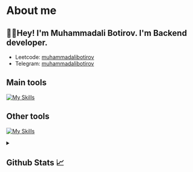 # About me
<p><h2>👋🏻Hey! I'm Muhammadali Botirov. I'm Backend developer.</h2></p>

- Leetcode:                           [muhammadalibotirov](https://leetcode.com/u/muhammadali_botirov_/)
- Telegram:                           [muhammadalibotirov](https://t.me/MukhammadaliBatiroff)
## Main tools
[![My Skills](https://skillicons.dev/icons?i=git,github,vscode,pycharm)](https://skillicons.dev)

## Other tools
[![My Skills](https://skillicons.dev/icons?i=git,github,postgresql,sqlite,vscode,pycharm,postman)](https://skillicons.dev)

<details>
  <summary><b><h2>Github Stats 📈 <h2></b></summary>
  <a href="https://github.com/muhammadalibotirov">
    <p align="left">
      <img src="https://github-profile-summary-cards.vercel.app/api/cards/profile-details?username=otajonbozorboyev&theme=github_dark">
      <img align="left" src="https://github-profile-summary-cards.vercel.app/api/cards/stats?username=otajonbozorboyev&theme=github_dark">
      <img align="left" src="https://github-profile-summary-cards.vercel.app/api/cards/productive-time?username=otajonbozorboyev&theme=github_dark&utcOffset=5"><br>
    </p>
  </a> 
</details>
